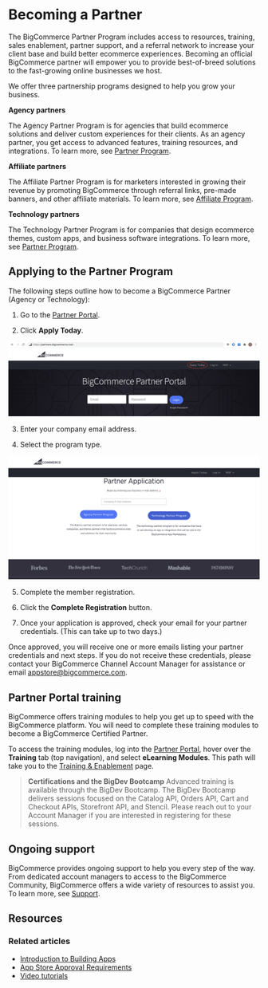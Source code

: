 # Becoming a Partner

 


The BigCommerce Partner Program includes access to resources, training, sales enablement, partner support, and a referral network to increase your client base and build better ecommerce experiences.
Becoming an official BigCommerce partner will empower you to provide best-of-breed solutions to the fast-growing online businesses we host. 

We offer three partnership programs designed to help you grow your business. 

**Agency partners**

The Agency Partner Program is for agencies that build ecommerce solutions and deliver custom experiences for their clients. As an agency partner, you get access to advanced features, training resources, and integrations. To learn more, see [Partner Program](https://www.bigcommerce.com/partners/become-a-partner/).

**Affiliate partners**

The Affiliate Partner Program is for marketers interested in growing their revenue by promoting BigCommerce through referral links, pre-made banners, and other affiliate materials. To learn more, see [Affiliate Program](https://www.bigcommerce.com/partners/become-a-partner/affiliate/).

**Technology partners**

The Technology Partner Program is for companies that design ecommerce themes, custom apps, and business software integrations. To learn more, see [Partner Program](https://www.bigcommerce.com/partners/become-a-partner/).

## Applying to the Partner Program

The following steps outline how to become a BigCommerce Partner (Agency or Technology):

1. Go to the [Partner Portal](https://partners.bigcommerce.com/).
   
2. Click **Apply Today**.
   
![Partner Apply](https://raw.githubusercontent.com/bigcommerce/dev-docs/master/assets/images/becoming-a-partner-01.png "Partner Apply")

3. Enter your company email address.
   
4. Select the program type.
   
![Partner Registration](https://raw.githubusercontent.com/bigcommerce/dev-docs/master/assets/images/becoming-a-partner-02.png "Partner Registration")

5. Complete the member registration.

6. Click the **Complete Registration** button. 

7. Once your application is approved, check your email for your partner credentials. (This can take up to two days.)

Once approved, you will receive one or more emails listing your partner credentials and next steps. If you do not receive these credentials, please contact your BigCommerce Channel Account Manager for assistance or email [appstore@bigcommerce.com](mailto:appstore@bigcommerce.com).

## Partner Portal training

BigCommerce offers training modules to help you get up to speed with the BigCommerce platform. You will need to complete these training modules to become a BigCommerce Certified Partner.

To access the training modules, log into the [Partner Portal](https://partners.bigcommerce.com/), hover over the **Training** tab (top navigation), and select **eLearning Modules**. This path will take you to the [Training & Enablement](https://partners.bigcommerce.com/English/Solutions/training/training_and_enablement.aspx) page.

<div class="HubBlock--callout">
<div class="CalloutBlock--info">
<div class="HubBlock-content">

> **Certifications and the BigDev Bootcamp**
> Advanced training is available through the BigDev Bootcamp. The BigDev Bootcamp delivers sessions focused on the Catalog API, Orders API, Cart and Checkout APIs, Storefront API, and Stencil. Please reach out to your Account Manager if you are interested in registering for these sessions.

</div>
</div>
</div>

## Ongoing support

BigCommerce provides ongoing support to help you every step of the way. From dedicated account managers to access to the BigCommerce Community, BigCommerce offers a wide variety of resources to assist you. To learn more, see [Support](https://developer.bigcommerce.com/api-docs/partner/getting-started/support).

## Resources

### Related articles

* [Introduction to Building Apps](https://developer.bigcommerce.com/api-docs/apps/guide/intro)
* [App Store Approval Requirements](https://developer.bigcommerce.com/api-docs/apps/guide/requirements)
* [Video tutorials](https://support.bigcommerce.com/s/videos)
